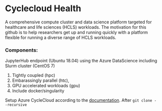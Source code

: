 # Cyclecloud Health
A comprehensive compute cluster and data science platform targeted for healthcare and life sciences (HCLS) workloads. The motivation for this github is to
help researchers get up and running quickly with a platform flexible for running a diverse range of HCLS workloads.
### Components:
JupyterHub endpoint (Ubuntu 18.04) using the Azure DataScience including Slurm cluster (CentOS 7)
1) Tightly coupled (hpc)
2) Embarassingly parallel (htc),
3) GPU accelerated workloads (gpu)
4) Include docker/singularity

Setup Azure CycleCloud according to the [documentation](https://docs.microsoft.com/en-us/azure/cyclecloud/qs-install-marketplace).
After ```git clone --recursive```

 



